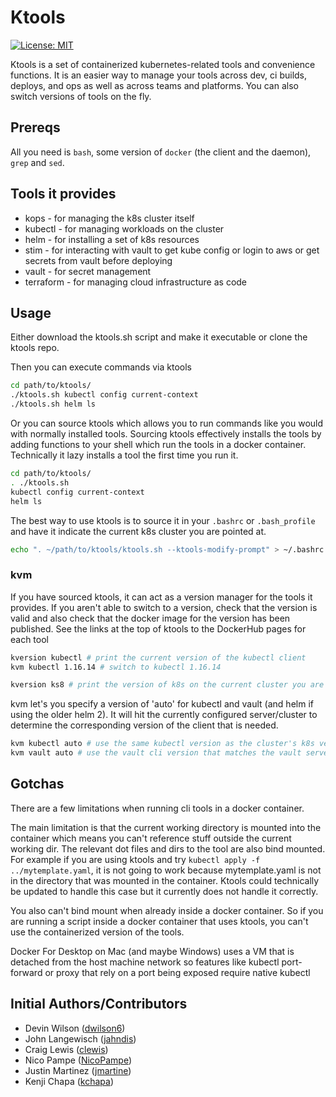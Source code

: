 # Ktools

[![License: MIT](https://img.shields.io/badge/License-MIT-yellow.svg)](LICENSE)

Ktools is a set of containerized kubernetes-related tools and convenience
functions. It is an easier way to manage your tools across dev, ci builds,
deploys, and ops as well as across teams and platforms. You can also switch
versions of tools on the fly.

## Prereqs

All you need is `bash`, some version of `docker` (the client and the daemon),
`grep` and `sed`.

## Tools it provides

* kops - for managing the k8s cluster itself
* kubectl - for managing workloads on the cluster
* helm - for installing a set of k8s resources
* stim - for interacting with vault to get kube config or login to aws or get
  secrets from vault before deploying
* vault - for secret management
* terraform - for managing cloud infrastructure as code


## Usage

Either download the ktools.sh script and make it executable or clone the ktools
repo.

Then you can execute commands via ktools

```bash
cd path/to/ktools/
./ktools.sh kubectl config current-context
./ktools.sh helm ls
```

Or you can source ktools which allows you to run commands like you would with
normally installed tools. Sourcing ktools effectively installs the tools by
adding functions to your shell which run the tools in a docker container.
Technically it lazy installs a tool the first time you run it.

```bash
cd path/to/ktools/
. ./ktools.sh
kubectl config current-context
helm ls
```

The best way to use ktools is to source it in your `.bashrc` or `.bash_profile`
and have it indicate the current k8s cluster you are pointed at.

```bash
echo ". ~/path/to/ktools/ktools.sh --ktools-modify-prompt" > ~/.bashrc
```

### kvm

If you have sourced ktools, it can act as a version manager for the tools it
provides. If you aren't able to switch to a version, check that the version is
valid and also check that the docker image for the version has been published.
See the links at the top of ktools to the DockerHub pages for each tool

```bash
kversion kubectl # print the current version of the kubectl client
kvm kubectl 1.16.14 # switch to kubectl 1.16.14

kversion ks8 # print the version of k8s on the current cluster you are pointed at
```

kvm let's you specify a version of 'auto' for kubectl and vault (and helm if
using the older helm 2). It will hit the currently configured server/cluster to
determine the corresponding version of the client that is needed.

```bash
kvm kubectl auto # use the same kubectl version as the cluster's k8s version
kvm vault auto # use the vault cli version that matches the vault server
```


## Gotchas
There are a few limitations when running cli tools in a docker container.

The main limitation is that the current working directory is mounted into the
container which means you can't reference stuff outside the
current working dir. The relevant dot files and dirs to the tool are also bind
mounted. For example if you are using ktools and try 
`kubectl apply -f ../mytemplate.yaml`, it is not going to work because 
mytemplate.yaml is not in the directory that was mounted in the container.
Ktools could technically be updated to handle this case but it currently does
not handle it correctly.

You also can't bind mount when already inside a docker container. So if you are
running a script inside a docker container that uses ktools, you can't use the
containerized version of the tools.

Docker For Desktop on Mac (and maybe Windows) uses a VM that is detached from
the host machine network so features like kubectl port-forward or proxy that
rely on a port being exposed require native kubectl

## Initial Authors/Contributors

* Devin Wilson ([dwilson6](https://github.com/dwilson6))
* John Langewisch ([jahndis](https://github.com/jahndis))
* Craig Lewis ([clewis](https://github.com/clewis))
* Nico Pampe ([NicoPampe](https://github.com/NicoPampe))
* Justin Martinez ([jmartine](https://github.com/jmartine))
* Kenji Chapa ([kchapa](https://github.com/kchapa))